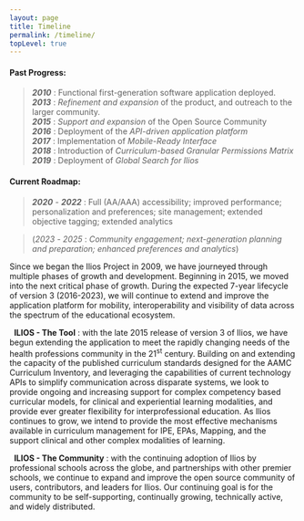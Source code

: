 ```yaml
---
layout: page
title: Timeline
permalink: /timeline/
topLevel: true
---
```

#### **Past Progress:**

> **_2010_** : Functional first-generation software application deployed.  
**_2013_** : *Refinement and expansion* of the product, and outreach to the larger community.  
**_2015_** : *Support and expansion* of the Open Source Community   
**_2016_** : Deployment of the *API-driven application platform*  
**_2017_** : Implementation of *Mobile-Ready Interface*  
**_2018_** : Introduction of *Curriculum-based Granular Permissions Matrix*  
**_2019_** : Deployment of *Global Search for Ilios*  

#### **Current Roadmap:**

>**_2020_** - **_2022_** : Full (AA/AAA) accessibility; improved performance; personalization and preferences; site management; extended objective tagging; extended analytics

>(_2023_ - _2025_ : _Community engagement; next-generation planning and preparation; enhanced preferences and analytics_)


Since we began the Ilios Project in 2009, we have journeyed through multiple phases of growth and development. Beginning in 2015, we moved into the next critical phase of growth. During the expected 7-year lifecycle of version 3 (2016-2023), we will continue to extend and improve the application platform for mobility, interoperability and visibility of data across the spectrum of the educational ecosystem.

&nbsp; **ILIOS - The Tool** : with the late 2015 release of version 3 of Ilios, we have begun extending the application to meet the rapidly changing needs of the health professions community in the 21<sup>st</sup> century. Building on and extending the capacity of the published curriculum standards designed for the AAMC Curriculum Inventory, and leveraging the capabilities of current technology APIs to simplify communication across disparate systems, we look to provide ongoing and increasing support for complex competency based curricular models, for clinical and experiential learning modalities, and provide ever greater flexibility for interprofessional education. As Ilios continues to grow, we intend to provide the most effective mechanisms available in curriculum management for IPE, EPAs, Mapping, and the support clinical and other complex modalities of learning.

&nbsp; **ILIOS - The Community** : with the continuing adoption of Ilios by professional schools across the globe, and partnerships with other premier schools, we continue to expand and improve the open source community of users, contributors, and leaders for Ilios. Our continuing goal is for the community to be self-supporting, continually growing, technically active, and widely distributed.

&nbsp;
